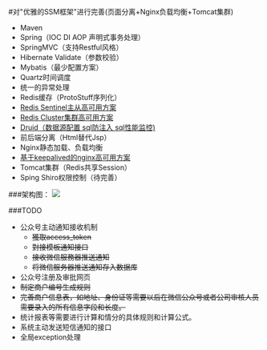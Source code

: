 #对"优雅的SSM框架"进行完善(页面分离+Nginx负载均衡+Tomcat集群)
- Maven
- Spring（IOC DI AOP 声明式事务处理） 
- SpringMVC（支持Restful风格）
- Hibernate Validate（参数校验）
- Mybatis（最少配置方案）
- Quartz时间调度
- 统一的异常处理
- Redis缓存（ProtoStuff序列化）
- [Redis Sentinel主从高可用方案](http://wosyingjun.iteye.com/blog/2289593)
- [Redis Cluster集群高可用方案](http://wosyingjun.iteye.com/blog/2289220)
- [Druid（数据源配置 sql防注入 sql性能监控)](http://wosyingjun.iteye.com/blog/2306139)
- 前后端分离（Html替代Jsp）  
- Nginx静态加载、负载均衡
- [基于keepalived的nginx高可用方案](http://wosyingjun.iteye.com/blog/2313147) 
- Tomcat集群（Redis共享Session）
- Sping Shiro权限控制（待完善）

###架构图：
![](http://i.imgur.com/xf0UsI7.png)

###TODO
- 公众号主动通知接收机制
    - ~~獲取access_token~~
    - ~~對接模板通知接口~~
    - ~~接收微信服務器推送通知~~
    - ~~将微信服务器推送通知存入数据库~~
- 公众号注册及审批网页
- ~~制定商户编号生成规则~~
- ~~完善商户信息表，如地址、身份证等需要以后在微信公众号或者公司审核人员需要录入的所有信息字段和长度。~~
- 统计报表等需要进行计算和情分的具体规则和计算公式。
- 系统主动发送短信通知的接口
- 全局exception处理
